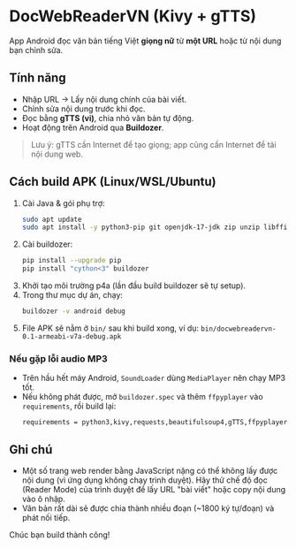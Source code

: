 # DocWebReaderVN (Kivy + gTTS)

App Android đọc văn bản tiếng Việt **giọng nữ** từ **một URL** hoặc từ nội dung bạn chỉnh sửa.

## Tính năng
- Nhập URL → Lấy nội dung chính của bài viết.
- Chỉnh sửa nội dung trước khi đọc.
- Đọc bằng **gTTS (vi)**, chia nhỏ văn bản tự động.
- Hoạt động trên Android qua **Buildozer**.

> Lưu ý: gTTS cần Internet để tạo giọng; app cũng cần Internet để tải nội dung web.

## Cách build APK (Linux/WSL/Ubuntu)
1. Cài Java & gói phụ trợ:
   ```bash
   sudo apt update
   sudo apt install -y python3-pip git openjdk-17-jdk zip unzip libffi-dev libssl-dev libsqlite3-dev
   ```
2. Cài buildozer:
   ```bash
   pip install --upgrade pip
   pip install "cython<3" buildozer
   ```
3. Khởi tạo môi trường p4a (lần đầu build buildozer sẽ tự setup).  
4. Trong thư mục dự án, chạy:
   ```bash
   buildozer -v android debug
   ```
5. File APK sẽ nằm ở `bin/` sau khi build xong, ví dụ:
   `bin/docwebreadervn-0.1-armeabi-v7a-debug.apk`

### Nếu gặp lỗi audio MP3
- Trên hầu hết máy Android, `SoundLoader` dùng `MediaPlayer` nên chạy MP3 tốt.  
- Nếu không phát được, mở `buildozer.spec` và thêm `ffpyplayer` vào `requirements`, rồi build lại:
  ```
  requirements = python3,kivy,requests,beautifulsoup4,gTTS,ffpyplayer
  ```

## Ghi chú
- Một số trang web render bằng JavaScript nặng có thể không lấy được nội dung (vì ứng dụng không chạy trình duyệt). Hãy thử chế độ đọc (Reader Mode) của trình duyệt để lấy URL "bài viết" hoặc copy nội dung vào ô nhập.
- Văn bản rất dài sẽ được chia thành nhiều đoạn (~1800 ký tự/đoạn) và phát nối tiếp.

Chúc bạn build thành công!

